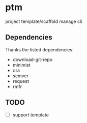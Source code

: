 # ptm
project template/scaffold manage cli

## Dependencies

Thanks the listed dependencies: 

- download-git-repo
- minimist
- ora
- semver
- request
- rmfr

## TODO

- [ ] support template